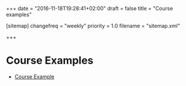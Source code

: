 +++
date = "2016-11-18T19:28:41+02:00"
draft = false
title = "Course examples"

[sitemap]
  changefreq = "weekly"
  priority = 1.0
  filename = "sitemap.xml"
  
+++

# Course Examples

 - [Course Example](/examples/courses/first-course) 

